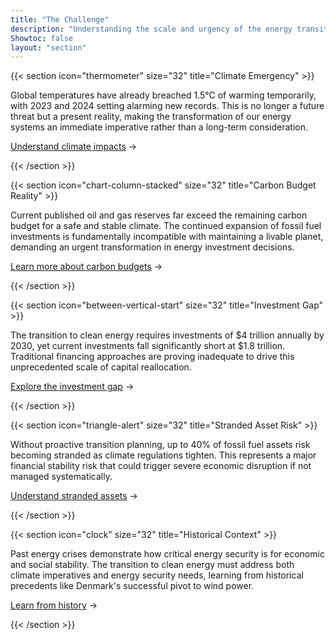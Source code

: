 ```yaml
---
title: "The Challenge"
description: "Understanding the scale and urgency of the energy transition challenge"
Showtoc: false
layout: "section"
---
```


{{< section icon="thermometer" size="32" title="Climate Emergency" >}}

Global temperatures have already breached 1.5°C of warming temporarily, with 2023 and 2024 setting alarming new records. This is no longer a future threat but a present reality, making the transformation of our energy systems an immediate imperative rather than a long-term consideration.

[Understand climate impacts](/en/challenge/climate-crisis) &rarr;

{{< /section >}}

{{< section icon="chart-column-stacked" size="32" title="Carbon Budget Reality" >}}

Current published oil and gas reserves far exceed the remaining carbon budget for a safe and stable climate. The continued expansion of fossil fuel investments is fundamentally incompatible with maintaining a livable planet, demanding an urgent transformation in energy investment decisions.

[Learn more about carbon budgets](/en/challenge/carbon-budget) &rarr;

{{< /section >}}

{{< section icon="between-vertical-start" size="32" title="Investment Gap" >}}

The transition to clean energy requires investments of $4 trillion annually by 2030, yet current investments fall significantly short at $1.8 trillion. Traditional financing approaches are proving inadequate to drive this unprecedented scale of capital reallocation.

[Explore the investment gap](/en/challenge/investment-gap) &rarr;

{{< /section >}}

{{< section icon="triangle-alert" size="32" title="Stranded Asset Risk" >}}

Without proactive transition planning, up to 40% of fossil fuel assets risk becoming stranded as climate regulations tighten. This represents a major financial stability risk that could trigger severe economic disruption if not managed systematically.

[Understand stranded assets](/en/challenge/stranded-risks) &rarr;

{{< /section >}}

{{< section icon="clock" size="32" title="Historical Context" >}}

Past energy crises demonstrate how critical energy security is for economic and social stability. The transition to clean energy must address both climate imperatives and energy security needs, learning from historical precedents like Denmark's successful pivot to wind power.

[Learn from history](/en/challenge/historical-context) &rarr;

{{< /section >}}